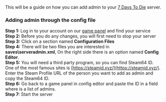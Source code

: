 This will be a guide on how you can add admin to your [7 Days To Die](https://fragnet.net/games/7d2d) server.

### **Adding admin through the config file**

**Step 1:** Log in to your account on our [game panel](https://gamepanel.fragnet.net/) and find your service  
**Step 2:** Before you do any changes, you will first need to stop your server  
**Step 3:** Click on a section named **Configuration Files**  
**Step 4:** There will be two files you are interested in **saves\\serveradmin.xml**, On the right side there is an option named **Config Editor**.  
**Step 5:** You will need a third party program, so you can find Steam64 ID. One of the most famous sites is [https://steamid.xyz/](https://steamid.xyz/). Enter the Steam Profile URL of the person you want to add as admin and copy the Steam64 ID.  
**Step 6:** Go back to a game panel in config editor and paste the ID in a field where is a list of admins.  
**Step 7:** Start the server